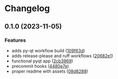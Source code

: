 # Changelog

## 0.1.0 (2023-11-05)


### Features

* adds py-qt workflow build ([109f63d](https://github.com/E-FileTypes/client-app/commit/109f63df3c94db6b0abe3bc550b05fae8f2348fd))
* adds release-please and ruff workflows ([20682e1](https://github.com/E-FileTypes/client-app/commit/20682e1e27f057fe29c9b690d8215d8e5709aa40))
* functional pyqt app ([2cb3969](https://github.com/E-FileTypes/client-app/commit/2cb3969d18198b6fcbdaed02c9ab0d014f14e92e))
* precommit hooks ([4480e7e](https://github.com/E-FileTypes/client-app/commit/4480e7ed887f48b61757345559b80fa5512678e9))
* proper readme with assets ([08d8288](https://github.com/E-FileTypes/client-app/commit/08d82887b5f74e9d625279aad3668629afb06dc4))
